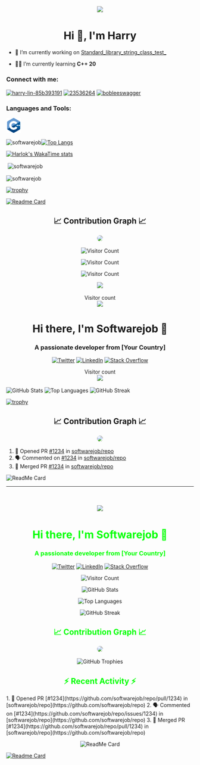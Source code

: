 <h1 align="center">
  <a href="https://git.io/typing-svg">
    <img src="https://readme-typing-svg.herokuapp.com/?lines=Hello,+world!;Welcome+to+my+profile!;&center=true&size=30">
  </a>
</h1>

<h1 align="center">Hi 👋, I'm Harry</h1>


- 🔭 I’m currently working on [Standard_library_string_class_test_](https://github.com/softwarejob/Standard_library_string_class_test_program.git)

- 🧑‍💻 I’m currently learning **C++ 20**

<h3 align="left">Connect with me:</h3>
<p align="left">
<a href="https://linkedin.com/in/harry-lin-85b393191" target="blank"><img align="center" src="https://raw.githubusercontent.com/rahuldkjain/github-profile-readme-generator/master/src/images/icons/Social/linked-in-alt.svg" alt="harry-lin-85b393191" height="30" width="40" /></a>
<a href="https://stackoverflow.com/users/23536264" target="blank"><img align="center" src="https://raw.githubusercontent.com/rahuldkjain/github-profile-readme-generator/master/src/images/icons/Social/stack-overflow.svg" alt="23536264" height="30" width="40" /></a>
<a href="https://www.leetcode.com/bobleeswagger" target="blank"><img align="center" src="https://raw.githubusercontent.com/rahuldkjain/github-profile-readme-generator/master/src/images/icons/Social/leet-code.svg" alt="bobleeswagger" height="30" width="40" /></a>
</p>

<h3 align="left">Languages and Tools:</h3>
<p align="left"> <a href="https://www.w3schools.com/cpp/" target="_blank" rel="noreferrer"> <img src="https://raw.githubusercontent.com/devicons/devicon/master/icons/cplusplus/cplusplus-original.svg" alt="cplusplus" width="40" height="40"/> </a> </p>

<p><img align="left" src="https://github-readme-stats.vercel.app/api/top-langs?username=softwarejob&theme=ambient_gradient&cache_seconds=14400&show_icons=true&locale=en&layout=compact" alt="softwarejob" /></p>

[![Top Langs](https://github-readme-stats.vercel.app/api/top-langs/?username=softwarejob&theme=ambient_gradient&cache_seconds=14400&hide=javascript,html)](https://github.com/anuraghazra/github-readme-stats)

[![Harlok's WakaTime stats](https://github-readme-stats.vercel.app/api/wakatime?username=@softwarejob&theme=ambient_gradient&cache_seconds=14400)](https://github.com/anuraghazra/github-readme-stats)

<p>&nbsp;<img align="center" src="https://github-readme-stats.vercel.app/api?username=softwarejob&theme=ambient_gradient&cache_seconds=14400&show_icons=true&locale=en" alt="softwarejob" /></p>

<p><img align="center" src="https://github-readme-streak-stats.herokuapp.com/?user=softwarejob&theme=ambient_gradient&cache_seconds=14400" alt="softwarejob" /></p>

[![trophy](https://github-profile-trophy.vercel.app/?username=softwarejob&cache_seconds=14400)](https://github.com/ryo-ma/github-profile-trophy)

[![Readme Card](https://github-readme-stats.vercel.app/api/pin/?username=softwarejob&repo=Standard_library_string_class_test_program&show_owner=true&theme=ambient_gradient)](https://github.com/softwarejob/Standard_library_string_class_test_program)

<h2 align="center">📈 Contribution Graph 📈</h2>
<div align="center">
    <img src="https://github-readme-activity-graph.vercel.app/graph?username=softwarejob&bg_color=000000&color=00ff00&line=00ff00&point=00ff00&area=true&hide_border=true" style="border-radius: 15px;">
</div>




<p align="center">
  <img src="https://visitor-badge.glitch.me/badge?page_id=softwarejob.visitor-badge" alt="Visitor Count">
</p>

<p align="center">
  <img src="https://count.getloli.com/get/@softwarejob.github.readme" alt="Visitor Count">
</p>

<p align="center">
  <img src="https://badges.pufler.dev/visits/softwarejob/softwarejob?style=for-the-badge&color=blue" alt="Visitor Count">
</p>

<p align="center">
  <img src="https://hits.seeyoufarm.com/api/count/incr/badge.svg?url=https%3A%2F%2Fgithub.com%2Fsoftwarejob&count_bg=%2379C83D&title_bg=%23555555&icon=github.svg&icon_color=%23E7E7E7&title=Profile+Views&edge_flat=false"/>
</p>


<p align="center"> 
  Visitor count<br>
  <img src="https://profile-counter.glitch.me/softwarejob/count.svg" />
</p>



<h1 align="center">Hi there, I'm Softwarejob 👋</h1>
<h3 align="center">A passionate developer from [Your Country]</h3>

<p align="center">
  <a href="https://twitter.com/softwarejob"><img src="https://img.shields.io/twitter/follow/softwarejob?label=Twitter&style=social" alt="Twitter"></a>
  <a href="https://linkedin.com/in/softwarejob"><img src="https://img.shields.io/badge/LinkedIn-blue?style=social&logo=linkedin" alt="LinkedIn"></a>
  <a href="https://stackoverflow.com/users/softwarejob"><img src="https://img.shields.io/stackexchange/stackoverflow/r/softwarejob?style=social" alt="Stack Overflow"></a>
</p>

<p align="center">
  Visitor count<br>
  <img src="https://profile-counter.glitch.me/softwarejob/count.svg" />
</p>

![GitHub Stats](https://github-readme-stats.vercel.app/api?username=softwarejob&show_icons=true&theme=tokyonight)
![Top Languages](https://github-readme-stats.vercel.app/api/top-langs/?username=softwarejob&layout=compact&theme=tokyonight)
![GitHub Streak](https://github-readme-streak-stats.herokuapp.com/?user=softwarejob&theme=dark&date_format=j%20M%5B%20Y%5D)

[![trophy](https://github-profile-trophy.vercel.app/?username=softwarejob&theme=onedark)](https://github.com/ryo-ma/github-profile-trophy)

<h2 align="center">📈 Contribution Graph 📈</h2>
<div align="center">
    <img src="https://github-readme-activity-graph.vercel.app/graph?username=softwarejob&bg_color=000000&color=00ff00&line=00ff00&point=00ff00&area=true&hide_border=true" style="border-radius: 15px;">
</div>

<!-- GitHub Activity -->
<!--START_SECTION:activity-->
1. 💪 Opened PR [#1234](https://github.com/softwarejob/repo/pull/1234) in [softwarejob/repo](https://github.com/softwarejob/repo)
2. 🗣 Commented on [#1234](https://github.com/softwarejob/repo/issues/1234) in [softwarejob/repo](https://github.com/softwarejob/repo)
3. 🎉 Merged PR [#1234](https://github.com/softwarejob/repo/pull/1234) in [softwarejob/repo](https://github.com/softwarejob/repo)
<!--END_SECTION:activity-->

![ReadMe Card](https://github-readme-stats.vercel.app/api/pin/?username=softwarejob&repo=your-repo-name&theme=tokyonight)

----------

<h1 align="center">
  <a href="https://git.io/typing-svg">
    <img src="https://readme-typing-svg.herokuapp.com/?lines=Hello,+world!;Welcome+to+my+profile!;I'm+a+passionate+developer!&center=true&size=30&color=00ff00">
  </a>
</h1>

<h1 align="center" style="color: #00ff00;">Hi there, I'm Softwarejob 👋</h1>
<h3 align="center" style="color: #00ff00;">A passionate developer from [Your Country]</h3>

<p align="center">
  <a href="https://twitter.com/softwarejob"><img src="https://img.shields.io/twitter/follow/softwarejob?label=Twitter&style=social&color=00ff00&logo=twitter&logoColor=00ff00" alt="Twitter"></a>
  <a href="https://linkedin.com/in/softwarejob"><img src="https://img.shields.io/badge/LinkedIn-blue?style=social&logo=linkedin&color=00ff00&logoColor=00ff00" alt="LinkedIn"></a>
  <a href="https://stackoverflow.com/users/softwarejob"><img src="https://img.shields.io/stackexchange/stackoverflow/r/softwarejob?style=social&color=00ff00&logo=stackoverflow&logoColor=00ff00" alt="Stack Overflow"></a>
</p>

<p align="center">
  <img src="https://visitor-badge.glitch.me/badge?page_id=softwarejob.visitor-badge&right_color=00ff00&left_text=Visitors" alt="Visitor Count">
</p>

<p align="center">
  <img src="https://github-readme-stats.vercel.app/api?username=softwarejob&show_icons=true&theme=highcontrast&title_color=00ff00&icon_color=00ff00&text_color=00ff00&bg_color=000000" alt="GitHub Stats">
</p>

<p align="center">
  <img src="https://github-readme-stats.vercel.app/api/top-langs/?username=softwarejob&layout=compact&theme=highcontrast&title_color=00ff00&text_color=00ff00&bg_color=000000" alt="Top Languages">
</p>

<p align="center">
  <img src="https://github-readme-streak-stats.herokuapp.com/?user=softwarejob&theme=highcontrast&date_format=j%20M%5B%20Y%5D&ring=00ff00&fire=00ff00&currStreakNum=00ff00&sideNums=00ff00&currStreakLabel=00ff00&sideLabels=00ff00&dates=00ff00" alt="GitHub Streak">
</p>

<h2 align="center" style="color: #00ff00;">📈 Contribution Graph 📈</h2>
<div align="center">
    <img src="https://github-readme-activity-graph.vercel.app/graph?username=softwarejob&bg_color=000000&color=00ff00&line=00ff00&point=00ff00&area=true&hide_border=true" style="border-radius: 15px;">
</div>

<p align="center">
  <img src="https://github-profile-trophy.vercel.app/?username=softwarejob&theme=matrix&title=00ff00&column=3&margin-w=15&margin-h=15&no-frame=true" alt="GitHub Trophies">
</p>

<!-- GitHub Activity -->
<h2 align="center" style="color: #00ff00;">⚡ Recent Activity ⚡</h2>
<!--START_SECTION:activity-->
1. 💪 Opened PR [#1234](https://github.com/softwarejob/repo/pull/1234) in [softwarejob/repo](https://github.com/softwarejob/repo)
2. 🗣 Commented on [#1234](https://github.com/softwarejob/repo/issues/1234) in [softwarejob/repo](https://github.com/softwarejob/repo)
3. 🎉 Merged PR [#1234](https://github.com/softwarejob/repo/pull/1234) in [softwarejob/repo](https://github.com/softwarejob/repo)
<!--END_SECTION:activity-->

<p align="center">
  <img src="https://github-readme-stats.vercel.app/api/pin/?username=softwarejob&repo=your-repo-name&theme=highcontrast&title_color=00ff00&text_color=00ff00&bg_color=000000" alt="ReadMe Card">
</p>

[![Readme Card](https://github-readme-stats.vercel.app/api/pin/?username=softwarejob&repo=Standard_library_string_class_test_program&show_owner=true&theme=dracula)](https://github.com/softwarejob/Standard_library_string_class_test_program)
